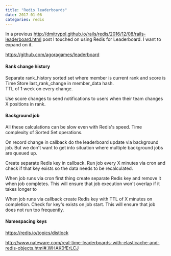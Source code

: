 ```yaml
---
title: "Redis leaderboards"
date: 2017-01-06
categories: redis
---
```


In a previous http://dmitrypol.github.io/rails/redis/2016/12/08/rails-leaderboard.html post I touched on using Redis for Leaderboard.  I want to expand on it.  


https://github.com/agoragames/leaderboard



#### Rank change history

Separate rank_history sorted set where member is current rank and score is Time
Store last_rank_change in member_data hash.  
TTL of 1 week on every change.  

Use score changes to send notifications to users when their team changes X positions in rank.


#### Background job

All these calculations can be slow even with Redis's speed.  Time complexity of Sorted Set operations.  

On record change in callback do the leaderboard update via background job.  But we don't want to get into situation where multiple background jobs are queued up.  

Create separate Redis key in callback.  Run job every X minutes via cron and check if that key exists so the data needs to be recalculated.  

When job runs via cron first thing create separate Redis key and remove it when job completes.  This will ensure that job execution won't overlap if it takes longer to

When job runs via callback create Redis key with TTL of X minutes on completion.  Check for key's exists on job start.  This will ensure that job does not run too frequently.



#### Namespacing keys



https://redis.io/topics/distlock



http://www.nateware.com/real-time-leaderboards-with-elasticache-and-redis-objects.html#.WHAK0fErLCJ
